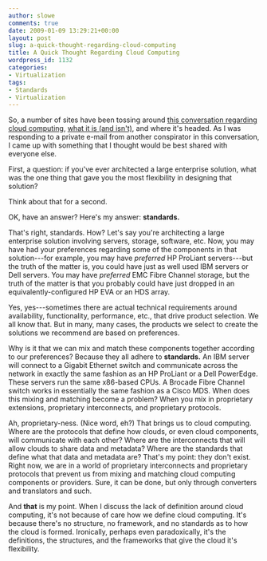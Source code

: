 ```yaml
---
author: slowe
comments: true
date: 2009-01-09 13:29:21+00:00
layout: post
slug: a-quick-thought-regarding-cloud-computing
title: A Quick Thought Regarding Cloud Computing
wordpress_id: 1132
categories:
- Virtualization
tags:
- Standards
- Virtualization
---
```


So, a number of sites have been tossing around [this conversation regarding cloud computing](http://rodos.haywood.org/2009/01/what-is-cloud-conversation.html), [what it is (and isn't)](http://vinf.net/2009/01/08/what-is-the-cloud/), and where it's headed. As I was responding to a private e-mail from another conspirator in this conversation, I came up with something that I thought would be best shared with everyone else.

First, a question: if you've ever architected a large enterprise solution, what was the one thing that gave you the most flexibility in designing that solution?

Think about that for a second.

OK, have an answer? Here's my answer: **standards.**

That's right, standards. How? Let's say you're architecting a large enterprise solution involving servers, storage, software, etc. Now, you may have had your preferences regarding some of the components in that solution---for example, you may have _preferred_ HP ProLiant servers---but the truth of the matter is, you could have just as well used IBM servers or Dell servers. You may have _preferred_ EMC Fibre Channel storage, but the truth of the matter is that you probably could have just dropped in an equivalently-configured HP EVA or an HDS array.

Yes, yes---sometimes there are actual technical requirements around availability, functionality, performance, etc., that drive product selection. We all know that. But in many, many cases, the products we select to create the solutions we recommend are based on preferences.

Why is it that we can mix and match these components together according to our preferences? Because  they all adhere to **standards.** An IBM server will connect to a Gigabit Ethernet switch and communicate across the network in exactly the same fashion as an HP ProLiant or a Dell PowerEdge. These servers run the same x86-based CPUs. A Brocade Fibre Channel switch works in essentially the same fashion as a Cisco MDS. When does this mixing and matching become a problem? When you mix in proprietary extensions, proprietary interconnects, and proprietary protocols.

Ah, proprietary-ness. (Nice word, eh?) That brings us to cloud computing. Where are the protocols that define how clouds, or even cloud components, will communicate with each other? Where are the interconnects that will allow clouds to share data and metadata? Where are the standards that define what that data and metadata are? That's my point: they don't exist. Right now, we are in a world of proprietary interconnects and proprietary protocols that prevent us from mixing and matching cloud computing components or providers. Sure, it can be done, but only through converters and translators and such.

And **that** is my point. When I discuss the lack of definition around cloud computing, it's not because of care how we define cloud computing. It's because there's no structure, no framework, and no standards as to how the cloud is formed. Ironically, perhaps even paradoxically, it's the definitions, the structures, and the frameworks that give the cloud it's flexibility.
